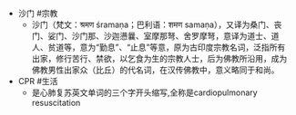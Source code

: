 - 沙门 #宗教
	- 沙门（梵文：श्रमण śramaṇa；巴利语：शमण samaṇa），又译为桑门、丧门、娑门、沙门那、沙迦懑曩、室摩那弩、舍罗摩弩，意译为道士、道人、贫道等，意为“勤息”、“止息”等意，原为古印度宗教名词，泛指所有出家，修行苦行、禁欲，以乞食为生的宗教人士，后为佛教所沿用，成为佛教男性出家众（比丘）的代名词，在汉传佛教中，意义略同于和尚。
- CPR #生活
	- 是心肺复苏英文单词的三个字开头缩写,全称是cardiopulmonary resuscitation
